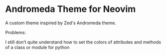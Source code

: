 # Andromeda Theme for Neovim
A custom theme inspired by Zed's Andromeda theme.


Problems:

I still don’t quite understand how to set the colors of attributes and methods of a class or module for python


